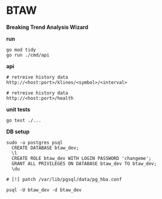 # BTAW

**Breaking Trend Analysis Wizard**

**run**
```
go mod tidy
go run ./cmd/api
```

**api**

```
# retreive history data
http://<host:port>/klines/<symbol>/<interval>

# retreive history data
http://<host:port>/health
```

**unit tests**

```
go test ./...
```


**DB setup**

```
sudo -u postgres psql
  CREATE DATABASE btaw_dev;
  \l
  CREATE ROLE btaw_dev WITH LOGIN PASSWORD 'changeme';
  GRANT ALL PRIVILEGES ON DATABASE btaw_dev TO btaw_dev;
  \du

# [!] patch /var/lib/pgsql/data/pg_hba.conf

psql -U btaw_dev -d btaw_dev
```